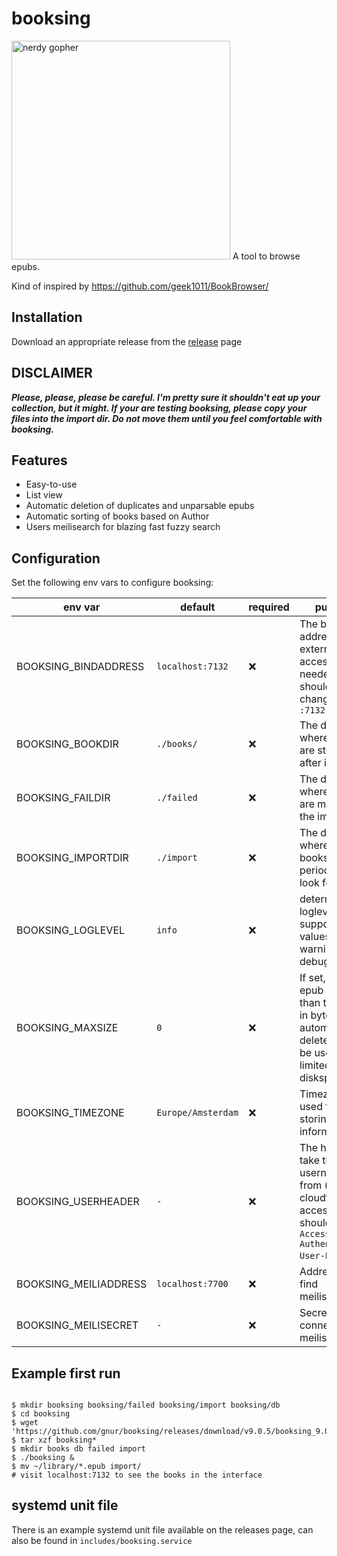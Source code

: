 # booksing

<img src="./gopher.png" width="350" alt="nerdy gopher">
A tool to browse epubs.

Kind of inspired by https://github.com/geek1011/BookBrowser/

## Installation

Download an appropriate release from the [release](https://github.com/gnur/booksing/releases) page

## DISCLAIMER

**_Please, please, please be careful. I'm pretty sure it shouldn't eat up your collection, but it might. If your are testing booksing, please copy your files into the import dir. Do not move them until you feel comfortable with booksing._**

## Features

- Easy-to-use
- List view
- Automatic deletion of duplicates and unparsable epubs
- Automatic sorting of books based on Author
- Users meilisearch for blazing fast fuzzy search

## Configuration

Set the following env vars to configure booksing:

| env var               | default            | required | purpose                                                                                                                  |
| --------------------- | ------------------ | -------- | ------------------------------------------------------------------------------------------------------------------------ |
| BOOKSING_BINDADDRESS  | `localhost:7132`   | :x:      | The bind address, if external access is needed this should be changed to `:7132`                                         |
| BOOKSING_BOOKDIR      | `./books/`         | :x:      | The directory where books are stored after importing                                                                     |
| BOOKSING_FAILDIR      | `./failed`         | :x:      | The directory where books are moved if the import fails                                                                  |
| BOOKSING_IMPORTDIR    | `./import`         | :x:      | The directory where booksing will periodically look for books                                                            |
| BOOKSING_LOGLEVEL     | `info`             | :x:      | determines the loglevel, supported values: error, warning, info, debug                                                   |
| BOOKSING_MAXSIZE      | `0`                | :x:      | If set, any epub larger than this size in bytes will be automatically deleted, can be useful with limited diskspace      |
| BOOKSING_TIMEZONE     | `Europe/Amsterdam` | :x:      | Timezone used for storing all time information                                                                           |
| BOOKSING_USERHEADER   | `-`                | :x:      | The header to take the username from (if behind cloudflare access, this should be: `Cf-Access-Authenticated-User-Email`) |
| BOOKSING_MEILIADDRESS | `localhost:7700`   | :x:      | Address to find meilisearch                                                                                              |
| BOOKSING_MEILISECRET  | `-`                | :x:      | Secret to connect to meilisearch                                                                                         |

## Example first run

```

$ mkdir booksing booksing/failed booksing/import booksing/db
$ cd booksing
$ wget 'https://github.com/gnur/booksing/releases/download/v9.0.5/booksing_9.0.5_linux_x86_64.tar.gz'
$ tar xzf booksing*
$ mkdir books db failed import
$ ./booksing &
$ mv ~/library/*.epub import/
# visit localhost:7132 to see the books in the interface
```

## systemd unit file

There is an example systemd unit file available on the releases page, can also be found in `includes/booksing.service`
